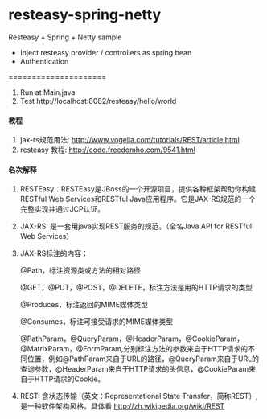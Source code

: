 resteasy-spring-netty
=====================

Resteasy + Spring + Netty sample

* Inject resteasy provider / controllers as spring bean
* Authentication


=====================

1. Run at Main.java
2. Test http://localhost:8082/resteasy/hello/world

#### 教程

1. jax-rs规范用法: http://www.vogella.com/tutorials/REST/article.html
2. resteasy 教程: http://code.freedomho.com/9541.html

#### 名次解释

1. RESTEasy：RESTEasy是JBoss的一个开源项目，提供各种框架帮助你构建RESTful Web Services和RESTful Java应用程序。它是JAX-RS规范的一个完整实现并通过JCP认证。
2. JAX-RS: 是一套用java实现REST服务的规范。（全名Java API for RESTful Web Services）
3. JAX-RS标注的内容：

    @Path，标注资源类或方法的相对路径

    @GET，@PUT，@POST，@DELETE，标注方法是用的HTTP请求的类型

    @Produces，标注返回的MIME媒体类型

    @Consumes，标注可接受请求的MIME媒体类型

    @PathParam，@QueryParam，@HeaderParam，@CookieParam，@MatrixParam，@FormParam,分别标注方法的参数来自于HTTP请求的不同位置，例如@PathParam来自于URL的路径，@QueryParam来自于URL的查询参数，@HeaderParam来自于HTTP请求的头信息，@CookieParam来自于HTTP请求的Cookie。

4. REST: 含状态传输（英文：Representational State Transfer，简称REST）,是一种软件架构风格。具体看 http://zh.wikipedia.org/wiki/REST